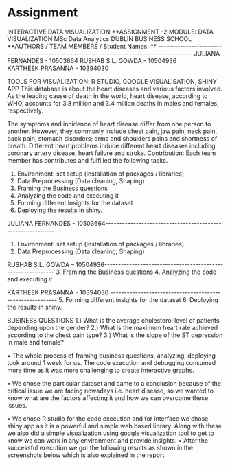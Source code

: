 # Assignment
INTERACTIVE DATA VISUALIZATION
**ASSIGNMENT -2
MODULE: DATA VISUALIZATION
MSc Data Analytics
DUBLIN BUSINESS SCHOOL
**AUTHORS / TEAM MEMBERS / Student Names: ** ------------------------------------------------------------------------------------------
JULIANA FERNANDES - 10503664
RUSHAB S.L. GOWDA - 10504936	
KARTHEEK PRASANNA - 10394030

TOOLS FOR VISUALIZATION: R STUDIO, GOOGLE VISUALISATION, SHINY APP
This database is about the heart diseases and various factors involved. As the leading cause of death in the world, heart disease, according to WHO, accounts for 3.8 million and 3.4 million deaths in males and females, respectively.

The symptoms and incidence of heart disease differ from one person to another. However, they commonly include chest pain, jaw pain, neck pain, back pain, stomach disorders; arms and shoulders pains and shortness of breath. Different heart problems induce different heart diseases including coronary artery disease, heart failure and stroke.
Contribution: Each team member has contributes and fulfilled the following tasks.
1. Environment: set setup (installation of packages / libraries)
2. Data Preprocessing (Data cleaning, Shaping)
3. Framing the Business questions 
4. Analyzing the code and executing it  
5. Forming different insights for the dataset
6. Deploying the results in shiny.




JULIANA FERNANDES - 10503664-----------------------------------------------------------
1. Environment: set setup (installation of packages / libraries)
2. Data Preprocessing (Data cleaning, Shaping)

RUSHAB S.L. GOWDA – 10504936------------------------------------------------------------
3. Framing the Business questions 
4. Analyzing the code and executing it  

KARTHEEK PRASANNA - 10394030  ----------------------------------------------------------
5. Forming different insights for the dataset
6. Deploying the results in shiny.

BUSINESS QUESTIONS
1.) What is the average cholesterol level of patients depending upon the gender?
2.) What is the maximum heart rate achieved according to the chest pain type?
3.) What is the slope of the ST depression in male and female?

•	The whole process of framing business questions, analyzing, deploying took around 1 week for us. The code execution and debugging consumed more time as it was more challenging to create interactive graphs.

•	We chose the particular dataset and came to a conclusion because of the critical issue we are facing nowadays i.e. heart disease, so we wanted to know what are the factors affecting it and how we can overcome these issues.

•	We chose R studio for the code execution and for interface we chose shiny app as it is a powerful and simple web based library. Along with these we also did a simple visualization using google visualization tool to get to know we can work in any environment and provide insights.
•	After the successful execution we got the following results as shown in the screenshots below which is also explained in the report.
